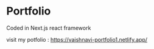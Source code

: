 # Portfolio
Coded in Next.js react framework

visit my potfolio : https://vaishnavi-portfolio1.netlify.app/
